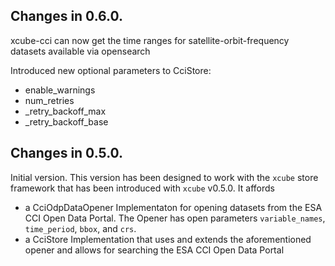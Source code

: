 ## Changes in 0.6.0.
xcube-cci can now get the time ranges for satellite-orbit-frequency datasets available via opensearch 

Introduced new optional parameters to CciStore:
- enable_warnings
- num_retries
- _retry_backoff_max
- _retry_backoff_base

## Changes in 0.5.0.
 
Initial version. 
This version has been designed to work with the `xcube` store framework that has been introduced with
`xcube` v0.5.0.
It affords
- a CciOdpDataOpener Implementaton for opening datasets from the ESA CCI Open Data Portal. 
The Opener has open parameters `variable_names`, `time_period`, `bbox`, and `crs`.
- a CciStore Implementation that uses and extends the aforementioned opener and allows for searching 
the ESA CCI Open Data Portal
